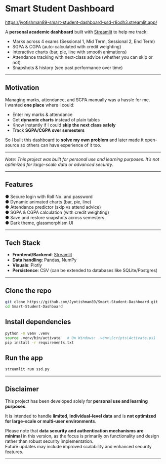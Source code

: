 #  Smart Student Dashboard

https://jyotishman89-smart-student-dashboard-ssd-r8odh3.streamlit.app/

A **personal academic dashboard** built with [Streamlit](https://streamlit.io/) to help me track:

- Marks across 4 exams (Sessional 1, Mid Term, Sessional 2, End Term)
- SGPA & CGPA (auto-calculated with credit weighting)
- Interactive charts (bar, pie, line with smooth animations)
- Attendance tracking with next-class advice (whether you can skip or not)
- Snapshots & history (see past performance over time)

---

##  Motivation
Managing marks, attendance, and SGPA manually was a hassle for me.  
I wanted **one place** where I could:

- Enter my marks & attendance
- Get **dynamic charts** instead of plain tables
- Know instantly if I could **skip the next class safely**
- Track **SGPA/CGPA over semesters**

So I built this dashboard to **solve my own problem** and later made it open-source so others can have experience of it too.

---

*Note: This project was built for personal use and learning purposes. It’s not optimized for large-scale data or advanced security.*

---

##  Features
● Secure login with Roll No. and password  
● Dynamic animated charts (bar, pie, line)  
● Attendance predictor (skip vs attend advice)  
● SGPA & CGPA calculation (with credit weighting)  
● Save and restore snapshots across semesters  
● Dark theme, glassmorphism UI  

---

##  Tech Stack
- **Frontend/Backend**: [Streamlit](https://streamlit.io/)  
- **Data handling**: Pandas, NumPy  
- **Visuals**: Plotly  
- **Persistence**: CSV (can be extended to databases like SQLite/Postgres)

---
##  Clone the repo
```bash
git clone https://github.com/Jyotishman89/Smart-Student-Dashboard.git
cd Smart-Student-Dashboard 
```

##  Install dependencies
```bash
python -m venv .venv
source .venv/bin/activate   # On Windows: .venv\Scripts\Activate.ps1
pip install -r requirements.txt
```

##  Run the app
```bash
streamlit run ssd.py
```
---

##  Disclaimer
This project has been developed solely for **personal use and learning purposes**.

It is intended to handle **limited, individual-level data** and is **not optimized for large-scale or multi-user environments**. 

Please note that **data security and authentication mechanisms are minimal** in this version, as the focus is primarily on functionality and design rather than robust security implementation.  
Future updates may include improved scalability and enhanced security features.


---





